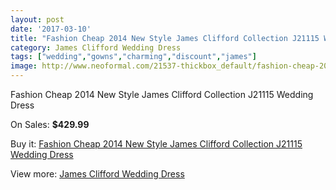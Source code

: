 ```yaml
---
layout: post
date: '2017-03-10'
title: "Fashion Cheap 2014 New Style James Clifford Collection J21115 Wedding Dress"
category: James Clifford Wedding Dress
tags: ["wedding","gowns","charming","discount","james"]
image: http://www.neoformal.com/21537-thickbox_default/fashion-cheap-2014-new-style-james-clifford-collection-j21115-wedding-dress.jpg
---
```

Fashion Cheap 2014 New Style James Clifford Collection J21115 Wedding Dress

On Sales: **$429.99**
<a href="https://www.neoformal.com/en/james-clifford-wedding-dress-2014/7013-fashion-cheap-2014-new-style-james-clifford-collection-j21115-wedding-dress.html"><amp-img layout="responsive" width="600" height="600" src="//www.neoformal.com/21537-thickbox_default/fashion-cheap-2014-new-style-james-clifford-collection-j21115-wedding-dress.jpg" alt="Fashion Cheap 2014 New Style James Clifford Collection J21115 Wedding Dress 0" /></a>
<a href="https://www.neoformal.com/en/james-clifford-wedding-dress-2014/7013-fashion-cheap-2014-new-style-james-clifford-collection-j21115-wedding-dress.html"><amp-img layout="responsive" width="600" height="600" src="//www.neoformal.com/21538-thickbox_default/fashion-cheap-2014-new-style-james-clifford-collection-j21115-wedding-dress.jpg" alt="Fashion Cheap 2014 New Style James Clifford Collection J21115 Wedding Dress 1" /></a>

Buy it: [Fashion Cheap 2014 New Style James Clifford Collection J21115 Wedding Dress](https://www.neoformal.com/en/james-clifford-wedding-dress-2014/7013-fashion-cheap-2014-new-style-james-clifford-collection-j21115-wedding-dress.html "Fashion Cheap 2014 New Style James Clifford Collection J21115 Wedding Dress")

View more: [James Clifford Wedding Dress](https://www.neoformal.com/en/107-james-clifford-wedding-dress-2014 "James Clifford Wedding Dress")